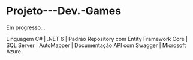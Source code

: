 # Projeto---Dev.-Games

Em progresso...

Linguagem C# | .NET 6 | Padrão Repository com Entity Framework Core | SQL Server | AutoMapper | Documentação API com Swagger | Microsoft Azure
